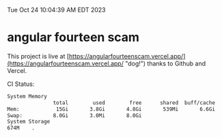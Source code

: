 Tue Oct 24 10:04:39 AM EDT 2023

# angular fourteen scam


This project is live at [https://angularfourteenscam.vercel.app/](https://angularfourteenscam.vercel.app/ "dog!") thanks to Github and Vercel.

CI Status: 

```bash
System Memory
               total        used        free      shared  buff/cache   available
Mem:            15Gi       3.8Gi       4.8Gi       539Mi       6.6Gi        10Gi
Swap:          8.0Gi       3.0Mi       8.0Gi
System Storage
674M	.
```
